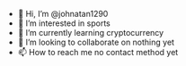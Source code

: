 - 👋 Hi, I’m @johnatan1290
- 👀 I’m interested in sports
- 🌱 I’m currently learning cryptocurrency
- 💞️ I’m looking to collaborate on nothing yet
- 📫 How to reach me no contact method yet

<!---
johnatan1290/johnatan1290 is a ✨ special ✨ repository because its `README.md` (this file) appears on your GitHub profile.
You can click the Preview link to take a look at your changes.
--->
